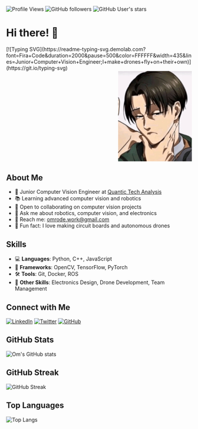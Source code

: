 ![Profile Views](https://komarev.com/ghpvc/?username=omrode1&color=blue)
![GitHub followers](https://img.shields.io/github/followers/omrode1?style=social)
![GitHub User's stars](https://img.shields.io/github/stars/omrode1?style=social)

# Hi there! 👋
<div align = "left">[![Typing SVG](https://readme-typing-svg.demolab.com?font=Fira+Code&duration=2000&pause=500&color=FFFFFF&width=435&lines=Junior+Computer+Vision+Engineer;I+make+drones+fly+on+their+own)](https://git.io/typing-svg)
</div>

<div align="right">
  <img src="https://github.com/omrode1/omrode1/blob/main/assets/levi-rizz.gif" width="200"/>
</div>

## About Me
- 🚀 Junior Computer Vision Engineer at [Quantic Tech Analysis](https://www.quantictech.ai)
- 📚 Learning advanced computer vision and robotics
- 🤝 Open to collaborating on computer vision projects
- 💬 Ask me about robotics, computer vision, and electronics
- 📧 Reach me: [omrode.work@gmail.com](mailto:omrode.work@gmail.com)
- 🎨 Fun fact: I love making circuit boards and autonomous drones

## Skills
- 💻 **Languages**: Python, C++, JavaScript
- 🧰 **Frameworks**: OpenCV, TensorFlow, PyTorch
- 🛠️ **Tools**: Git, Docker, ROS
- 🔧 **Other Skills**: Electronics Design, Drone Development, Team Management

## Connect with Me
[![LinkedIn](https://img.shields.io/badge/LinkedIn-blue?style=for-the-badge&logo=linkedin)](https://www.linkedin.com/in/om-rode-b51520202/)
[![Twitter](https://img.shields.io/badge/Twitter-blue?style=for-the-badge&logo=twitter)](https://x.com/OmRode3)
[![GitHub](https://img.shields.io/badge/GitHub-black?style=for-the-badge&logo=github)](https://github.com/omrode1)

## GitHub Stats
![Om's GitHub stats](https://github-readme-stats.vercel.app/api?username=omrode1&show_icons=true&theme=radical)

## GitHub Streak
![GitHub Streak](https://github-readme-streak-stats.herokuapp.com/?user=omrode1&theme=dark)

## Top Languages
![Top Langs](https://github-readme-stats.vercel.app/api/top-langs/?username=omrode1&layout=compact&theme=radical)
